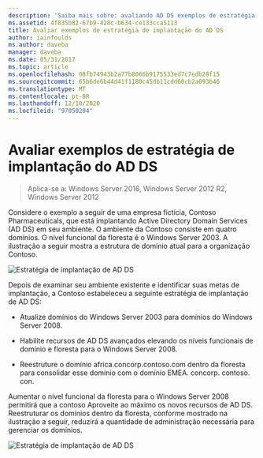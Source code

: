 ```yaml
---
description: 'Saiba mais sobre: avaliando AD DS exemplos de estratégia de implantação'
ms.assetid: 4f835b82-67b9-428c-b634-ce133cca5113
title: Avaliar exemplos de estratégia de implantação do AD DS
author: iainfoulds
ms.author: daveba
manager: daveba
ms.date: 05/31/2017
ms.topic: article
ms.openlocfilehash: 08fb74943b2a77b8066b9175533ed7c7edb28f15
ms.sourcegitcommit: 65b6de6b44d41f1180c45db11cdd60cb2a093b46
ms.translationtype: MT
ms.contentlocale: pt-BR
ms.lasthandoff: 12/10/2020
ms.locfileid: "97050204"
---
```

# <a name="evaluating-ad-ds-deployment-strategy-examples"></a>Avaliar exemplos de estratégia de implantação do AD DS

>Aplica-se a: Windows Server 2016, Windows Server 2012 R2, Windows Server 2012

Considere o exemplo a seguir de uma empresa fictícia, Contoso Pharmaceuticals, que está implantando Active Directory Domain Services (AD DS) em seu ambiente. O ambiente da Contoso consiste em quatro domínios. O nível funcional da floresta é o Windows Server 2003. A ilustração a seguir mostra a estrutura de domínio atual para a organização Contoso.

![Estratégia de implantação de AD DS](media/Evaluating-AD-DS-Deployment-Strategy-Examples/3dd79e00-48f8-4927-989c-c55a79caf1be.gif)

Depois de examinar seu ambiente existente e identificar suas metas de implantação, a Contoso estabeleceu a seguinte estratégia de implantação de AD DS:

-   Atualize domínios do Windows Server 2003 para domínios do Windows Server 2008.

-   Habilite recursos de AD DS avançados elevando os níveis funcionais de domínio e floresta para o Windows Server 2008.

-   Reestruture o domínio africa.concorp.contoso.com dentro da floresta para consolidar esse domínio com o domínio EMEA. concorp. contoso. con.

Aumentar o nível funcional da floresta para o Windows Server 2008 permitirá que a contoso Aproveite ao máximo os novos recursos de AD DS. Reestruturar os domínios dentro da floresta, conforme mostrado na ilustração a seguir, reduzirá a quantidade de administração necessária para gerenciar os domínios.

![Estratégia de implantação de AD DS](media/Evaluating-AD-DS-Deployment-Strategy-Examples/1c061755-413d-452d-b121-6910f8555327.gif)



